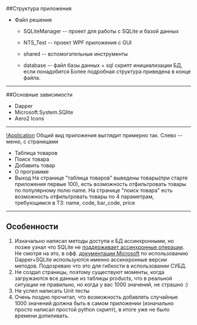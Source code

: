 
##Структура приложения
* Файл решения
    * SQLiteManager -- проект для работы с SQLite и базой данных

    * NTS_Test -- проект WPF приложения с GUI

    * shared -- вспомогательные инструменты

    * database -- файл базы данных + sql скрипт инициализации БД, если понадобится
Более подробная структура приведена в конце файла.


---
##Основные зависимости
- Dapper
- Microsoft.System.SQlite
- Aero2 Icons

---
[!Application](https://github.com/UrekMazin0/NTS_TestTask/blob/main/about/images/productTable.PNG)
Общий вид приложения выглядит примерно так. Слево -- меню, с страницами 
- Таблица товаров 
- Поиск товара
- Добавить товар
- О программе
- Выход
На странице "таблица товаров" выведены товары(при старте приложения первые 100), есть возможность отфильтровать товары по популярному полю name.
На странице "поиск товара" есть возможность отфильтровать товары по 4 параметрам, требующимся в ТЗ: name, code, bar_code, price

---
## Особенности
1) Изначально написал методы доступа к БД ассинхронными, но позже узнал что SQLite не [поддерживает ассинхронные операции](https://stackoverflow.com/questions/73010919/is-it-really-beneficial-to-use-asynchronous-calls-when-using-embedded-databases). Не смотря на это, в офф. [документации Microsoft](https://learn.microsoft.com/en-us/xamarin/get-started/quickstarts/database?pivots=windows) по использованию Dapper+SQLite используются именно ассинхронные версии методов. Подозреваю что это для гибкости в использовании СУБД.
2) Не создал страницы, поэтому существуют моменты, когда загружаются все данные из таблицы products, что в реальной ситуации не правильно, но когда у вас 1000 значений, не страшно :) 
3) Не успел написать Unit тесты
4) Очень поздно прочитал, что возможность добавлять случайные 1000 значений должна быть в самом приложении (изначально просто написал простой python скрипт), в итоге уже не было времени допиливать.